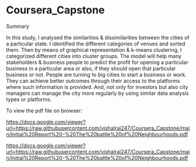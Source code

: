 # Coursera_Capstone

Summary

In this study, I analysed the similarities & dissimilarities between the cities of a particular state. I identified the different categories of venues and sorted them. Then by means of graphical representation & k-means clustering, I categorized different cities into cluster groups. The model will help many stakeholders & business people to predict the profit for opening a particular business in a particular area or also, if they should open that particular business or not. People are turning to big cities to start a business or work. They can achieve better outcomes through their access to the platforms where such information is provided. And, not only for investors but also city managers can manage the city more regularly by using similar data analysis types or platforms.

To view the pdf file on browser:

https://docs.google.com/viewer?url=https://raw.githubusercontent.com/vishalraj247/Coursera_Capstone/main/Initial%20Report%20-%20The%20battle%20of%20Neighbourhoods.pdf


https://docs.google.com/viewer?url=https://raw.githubusercontent.com/vishalraj247/Coursera_Capstone/main/Initial%20Report%20-%20The%20battle%20of%20Neighbourhoods.pdf
